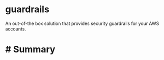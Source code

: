 # guardrails
An out-of-the box solution that provides security guardrails for your AWS accounts. 

# # Summary
